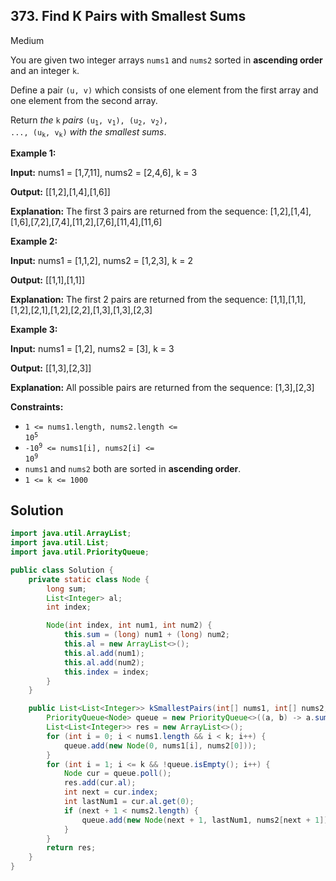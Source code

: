 ## 373\. Find K Pairs with Smallest Sums

Medium

You are given two integer arrays `nums1` and `nums2` sorted in **ascending order** and an integer `k`.

Define a pair `(u, v)` which consists of one element from the first array and one element from the second array.

Return _the_ `k` _pairs_ <code>(u<sub>1</sub>, v<sub>1</sub>), (u<sub>2</sub>, v<sub>2</sub>), ..., (u<sub>k</sub>, v<sub>k</sub>)</code> _with the smallest sums_.

**Example 1:**

**Input:** nums1 = [1,7,11], nums2 = [2,4,6], k = 3

**Output:** [[1,2],[1,4],[1,6]]

**Explanation:** The first 3 pairs are returned from the sequence: [1,2],[1,4],[1,6],[7,2],[7,4],[11,2],[7,6],[11,4],[11,6]

**Example 2:**

**Input:** nums1 = [1,1,2], nums2 = [1,2,3], k = 2

**Output:** [[1,1],[1,1]]

**Explanation:** The first 2 pairs are returned from the sequence: [1,1],[1,1],[1,2],[2,1],[1,2],[2,2],[1,3],[1,3],[2,3]

**Example 3:**

**Input:** nums1 = [1,2], nums2 = [3], k = 3

**Output:** [[1,3],[2,3]]

**Explanation:** All possible pairs are returned from the sequence: [1,3],[2,3]

**Constraints:**

*   <code>1 <= nums1.length, nums2.length <= 10<sup>5</sup></code>
*   <code>-10<sup>9</sup> <= nums1[i], nums2[i] <= 10<sup>9</sup></code>
*   `nums1` and `nums2` both are sorted in **ascending order**.
*   `1 <= k <= 1000`

## Solution

```java
import java.util.ArrayList;
import java.util.List;
import java.util.PriorityQueue;

public class Solution {
    private static class Node {
        long sum;
        List<Integer> al;
        int index;

        Node(int index, int num1, int num2) {
            this.sum = (long) num1 + (long) num2;
            this.al = new ArrayList<>();
            this.al.add(num1);
            this.al.add(num2);
            this.index = index;
        }
    }

    public List<List<Integer>> kSmallestPairs(int[] nums1, int[] nums2, int k) {
        PriorityQueue<Node> queue = new PriorityQueue<>((a, b) -> a.sum < b.sum ? -1 : 1);
        List<List<Integer>> res = new ArrayList<>();
        for (int i = 0; i < nums1.length && i < k; i++) {
            queue.add(new Node(0, nums1[i], nums2[0]));
        }
        for (int i = 1; i <= k && !queue.isEmpty(); i++) {
            Node cur = queue.poll();
            res.add(cur.al);
            int next = cur.index;
            int lastNum1 = cur.al.get(0);
            if (next + 1 < nums2.length) {
                queue.add(new Node(next + 1, lastNum1, nums2[next + 1]));
            }
        }
        return res;
    }
}
```